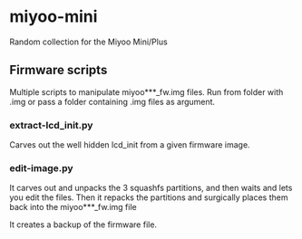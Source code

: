 # miyoo-mini
Random collection for the Miyoo Mini/Plus

## Firmware scripts
Multiple scripts to manipulate miyoo***_fw.img files.
Run from folder with .img or pass a folder containing .img files as argument.

### extract-lcd_init.py
Carves out the well hidden lcd_init from a given firmware image.

### edit-image.py
It carves out and unpacks the 3 squashfs partitions, and then waits and lets you edit the files.
Then it repacks the partitions and surgically places them back into the miyoo***_fw.img file

It creates a backup of the firmware file.
